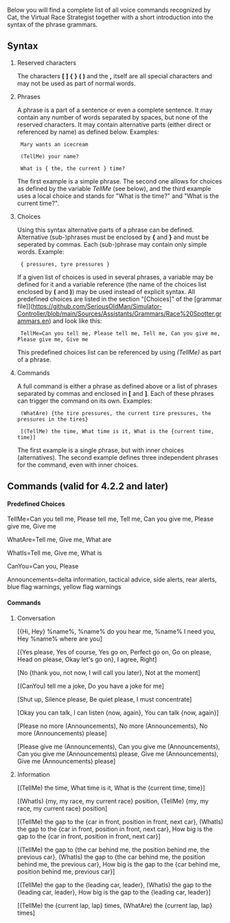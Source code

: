Below you will find a complete list of all voice commands recognized by Cat, the Virtual Race Strategist together with a short introduction into the syntax of the phrase grammars.

## Syntax

1. Reserved characters

   The characters **[**  **]**  **{**  **}**  **(**  **)** and the  **,**  itself are all special characters and may not be used as part of normal words.
   
2. Phrases

   A phrase is a part of a sentence or even a complete sentence. It may contain any number of words separated by spaces, but none of the reserved characters. It may contain alternative parts (either direct or referenced by name) as defined below. Examples:
   
		Mary wants an icecream

		(TellMe) your name?
		
		What is { the, the current } time?
		
   The first example is a simple phrase. The second one allows for choices as defined by the variable *TellMe* (see below), and the third example uses a local choice and stands for "What is the time?" and "What is the current time?".


3. Choices

   Using this syntax alternative parts of a phrase can be defined. Alternative (sub-)phrases must be enclosed by **{** and **}** and must be seperated by commas. Each (sub-)phrase may contain only simple words. Example:
   
		{ pressures, tyre pressures }

   If a given list of choices is used in several phrases, a variable may be defined for it and a variable reference (the name of the choices list enclosed by **(** and **)**) may be used instead of explicit syntax. All predefined choices are listed in the section "[Choices]" of the [grammar file]](https://github.com/SeriousOldMan/Simulator-Controller/blob/main/Sources/Assistants/Grammars/Race%20Spotter.grammars.en) and look like this:

		TellMe=Can you tell me, Please tell me, Tell me, Can you give me, Please give me, Give me

   This predefined choices list can be referenced by using *(TellMe)* as part of a phrase.

4. Commands

   A full command is either a phrase as defined above or a list of phrases separated by commas and enclosed in **[** and **]**. Each of these phrases can trigger the command on its own. Examples:

		(WhatAre) {the tire pressures, the current tire pressures, the pressures in the tires}
		
		[(TellMe) the time, What time is it, What is the {current time, time}]

   The first example is a single phrase, but with inner choices (alternatives). The second example defines three independent phrases for the command, even with inner choices.

## Commands (valid for 4.2.2 and later)

#### Predefined Choices

TellMe=Can you tell me, Please tell me, Tell me, Can you give me, Please give me, Give me

WhatAre=Tell me, Give me, What are

WhatIs=Tell me, Give me, What is

CanYou=Can you, Please

Announcements=delta information, tactical advice, side alerts, rear alerts, blue flag warnings, yellow flag warnings

#### Commands

1.  Conversation

	[{Hi, Hey} %name%, %name% do you hear me, %name% I need you, Hey %name% where are you]

	[{Yes please, Yes of course, Yes go on, Perfect go on, Go on please, Head on please, Okay let's go on}, I agree, Right]

	[No {thank you, not now, I will call you later}, Not at the moment]

	[(CanYou) tell me a joke, Do you have a joke for me]

	[Shut up, Silence please, Be quiet please, I must concentrate]

	[Okay you can talk, I can listen {now, again}, You can talk {now, again}]

	[Please no more (Announcements), No more (Announcements), No more (Announcements) please]

	[Please give me (Announcements), Can you give me (Announcements), Can you give me (Announcements) please, Give me (Announcements), Give me (Announcements) please]

2.  Information

	[(TellMe) the time, What time is it, What is the {current time, time}]

	[(WhatIs) {my, my race, my current race} position, (TellMe) {my, my race, my current race} position]

	[(TellMe) the gap to the {car in front, position in front, next car}, (WhatIs) the gap to the {car in front, position in front, next car}, How big is the gap to the {car in front, position in front, next car}]

	[(TellMe) the gap to {the car behind me, the position behind me, the previous car}, (WhatIs) the gap to {the car behind me, the position behind me, the previous car}, How big is the gap to the {car behind me, position behind me, previous car}]

	[(TellMe) the gap to the {leading car, leader}, (WhatIs) the gap to the {leading car, leader}, How big is the gap to the {leading car, leader}]

	[(TellMe) the {current lap, lap} times, (WhatAre) the {current lap, lap} times]